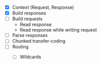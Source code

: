 - [X] Context (Request, Response)
- [X] Build responses
- [ ] Build requests 
  - Read response
  - Read response while writing request
- [ ] Parse responses
- [ ] Chunked transfer-coding
- [ ] Routing
  - [ ] Wildcards

